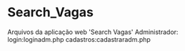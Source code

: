 # Search_Vagas
Arquivos da aplicação web 'Search Vagas'
Administrador:
login:loginadm.php
cadastros:cadastraradm.php
